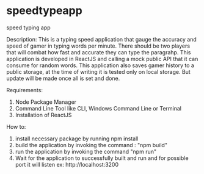 # speedtypeapp
speed typing app

Description:
This is a typing speed application that gauge the accuracy and speed of gamer in typing words per minute.
There should be two players that will combat how fast and accurate they can type the paragrahp. 
This application is developed in ReactJS and calling a mock public API that it can consume for random
words. This application also saves gamer history to a public storage, at the time of writing it is
tested only on local storage. But update will be made once all is set and done.

Requirements:
1. Node Package Manager
2. Command Line Tool like CLI, Windows Command Line or Terminal
3. Installation of ReactJS


How to:
1. install necessary package by running npm install
2. build the application by invoking the command : "npm build"
3. run the application by invoking the command "npm run"
4. Wait for the application to successfully built and run and for possible port it will listen
 ex: http://localhost:3200
